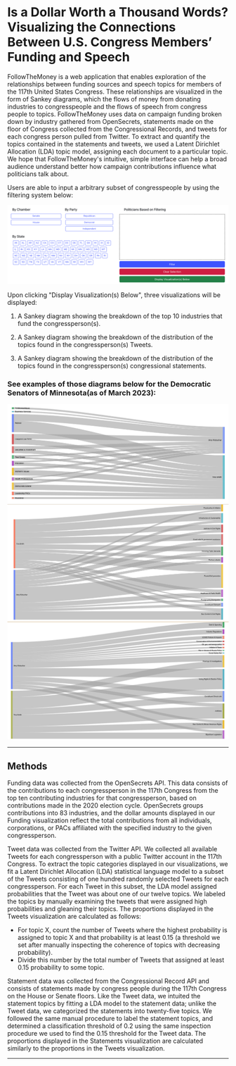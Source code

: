 # Is a Dollar Worth a Thousand Words? Visualizing the Connections Between U.S. Congress Members’ Funding and Speech

FollowTheMoney is a web application that enables exploration of the relationships between funding sources and speech topics for members of the 117th United States Congress. These relationships are visualized in the form of Sankey diagrams, which the flows of money from donating industries to congresspeople and the flows of speech from congress people to topics. FollowTheMoney uses data on campaign funding broken down by industry gathered from OpenSecrets, statements made on the floor of Congress collected from the Congressional Records, and tweets for each congress person pulled from Twitter. To extract and quantify the topics contained in the statements and tweets, we used a Latent Dirichlet Allocation (LDA) topic model, assigning each document to a particular topic. We hope that FollowTheMoney's intuitive, simple interface can help a broad audience understand better how campaign contributions influence what politicians talk about.

Users are able to input a arbitrary subset of congresspeople by using the filtering system below:

![alt text](https://github.com/Davidchu11381/carleton-cscomps-dataviz-FW22/blob/master/DemoScreenshots/filter.png)

Upon clicking "Display Visualization(s) Below", three visualizations will be displayed:

1. A Sankey diagram showing the breakdown of the top 10 industries that fund the congressperson(s).

2. A Sankey diagram showing the breakdown of the distribution of the topics found in the congressperson(s) Tweets.

3. A Sankey diagram showing the breakdown of the distribution of the topics found in the congressperson(s) congressional statements.

### See examples of those diagrams below for the Democratic Senators of Minnesota(as of March 2023):

![alt text](https://github.com/Davidchu11381/carleton-cscomps-dataviz-FW22/blob/master/DemoScreenshots/funding_sankey.png)
![alt text](https://github.com/Davidchu11381/carleton-cscomps-dataviz-FW22/blob/master/DemoScreenshots/tweets_sankey.png)
![alt text](https://github.com/Davidchu11381/carleton-cscomps-dataviz-FW22/blob/master/DemoScreenshots/statements_sankey.png)
___

## Methods

Funding data was collected from the OpenSecrets API. This data consists of the contributions to each congressperson in the 117th Congress from the top ten contributing industries for that congressperson, based on contributions made in the 2020 election cycle. OpenSecrets groups contributions into 83 industries, and the dollar amounts displayed in our Funding visualization reflect the total contributions from all individuals, corporations, or PACs affiliated with the specified industry to the given congressperson.

Tweet data was collected from the Twitter API. We collected all available Tweets for each congressperson with a public Twitter account in the 117th Congress. To extract the topic categories displayed in our visualizations, we fit a Latent Dirichlet Allocation (LDA) statistical language model to a subset of the Tweets consisting of one hundred randomly selected Tweets for each congressperson. For each Tweet in this subset, the LDA model assigned probabilities that the Tweet was about one of our twelve topics. We labeled the topics by manually examining the tweets that were assigned high probabilities and gleaning their topics. The proportions displayed in the Tweets visualization are calculated as follows:

- For topic X, count the number of Tweets where the highest probability is assigned to topic X and that probability is at least 0.15 (a threshold we set after manually inspecting the coherence of topics with decreasing probability).
- Divide this number by the total number of Tweets that assigned at least 0.15 probability to some topic.

Statement data was collected from the Congressional Record API and consists of statements made by congress people during the 117th Congress on the House or Senate floors. Like the Tweet data, we intuited the statement topics by fitting a LDA model to the statement data; unlike the Tweet data, we categorized the statements into twenty-five topics. We followed the same manual procedure to label the statement topics, and determined a classification threshold of 0.2 using the same inspection procedure we used to find the 0.15 threshold for the Tweet data. The proportions displayed in the Statements visualization are calculated similarly to the proportions in the Tweets visualization.

___





